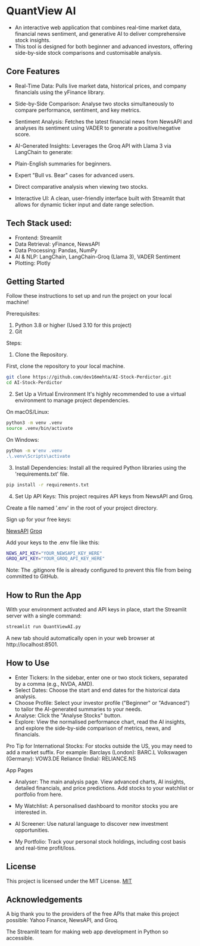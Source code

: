 # QuantView AI

- An interactive web application that combines real-time market data, financial news sentiment, and generative AI to deliver comprehensive stock insights. 
- This tool is designed for both beginner and advanced investors, offering side-by-side stock comparisons and customisable analysis.


## Core Features
- Real-Time Data: Pulls live market data, historical prices, and company financials using the yFinance library.

- Side-by-Side Comparison: Analyse two stocks simultaneously to compare performance, sentiment, and key metrics.

- Sentiment Analysis: Fetches the latest financial news from NewsAPI and analyses its sentiment using VADER to generate a positive/negative score.

- AI-Generated Insights: Leverages the Groq API with Llama 3 via LangChain to generate:

- Plain-English summaries for beginners.

- Expert "Bull vs. Bear" cases for advanced users.

- Direct comparative analysis when viewing two stocks.

- Interactive UI: A clean, user-friendly interface built with Streamlit that allows for dynamic ticker input and date range selection.

## Tech Stack used:
- Frontend: Streamlit
- Data Retrieval: yFinance, NewsAPI
- Data Processing: Pandas, NumPy
- AI & NLP: LangChain, LangChain-Groq (Llama 3), VADER Sentiment
- Plotting: Plotly

## Getting Started
Follow these instructions to set up and run the project on your local machine!

Prerequisites:
1. Python 3.8 or higher (Used 3.10 for this project)
2. Git

Steps:
1. Clone the Repository.

First, clone the repository to your local machine.

```bash
git clone https://github.com/dev16mehta/AI-Stock-Perdictor.git
cd AI-Stock-Perdictor
```

2. Set Up a Virtual Environment
It's highly recommended to use a virtual environment to manage project dependencies.

On macOS/Linux:
```bash
python3 -m venv .venv 
source .venv/bin/activate
```

On Windows:
```bash
python -m v'env .venv
.\.venv\Scripts\activate
```

3. Install Dependencies:
Install all the required Python libraries using the 'requirements.txt' file.
```bash
pip install -r requirements.txt
```

4. Set Up API Keys:
This project requires API keys from NewsAPI and Groq.

Create a file named '.env' in the root of your project directory.

Sign up for your free keys:

[NewsAPI](https://newsapi.org/)
[Groq](https://console.groq.com/keys)

Add your keys to the .env file like this:
```bash
NEWS_API_KEY="YOUR_NEWSAPI_KEY_HERE"
GROQ_API_KEY="YOUR_GROQ_API_KEY_HERE"
```

Note: The .gitignore file is already configured to prevent this file from being committed to GitHub.

## How to Run the App
With your environment activated and API keys in place, start the Streamlit server with a single command:
```bash
streamlit run QuantViewAI.py
```

A new tab should automatically open in your web browser at http://localhost:8501.

## How to Use
- Enter Tickers: In the sidebar, enter one or two stock tickers, separated by a comma (e.g., NVDA, AMD).
- Select Dates: Choose the start and end dates for the historical data analysis.
- Choose Profile: Select your investor profile ("Beginner" or "Advanced") to tailor the AI-generated summaries to your needs.
- Analyse: Click the "Analyse Stocks" button.
- Explore: View the normalised performance chart, read the AI insights, and explore the side-by-side comparison of metrics, news, and financials.

Pro Tip for International Stocks: For stocks outside the US, you may need to add a market suffix. For example:
Barclays (London): BARC.L
Volkswagen (Germany): VOW3.DE
Reliance (India): RELIANCE.NS

App Pages
- Analyser: The main analysis page. View advanced charts, AI insights, detailed financials, and price predictions. Add stocks to your watchlist or portfolio from here.

- My Watchlist: A personalised dashboard to monitor stocks you are interested in.

- AI Screener: Use natural language to discover new investment opportunities.

- My Portfolio: Track your personal stock holdings, including cost basis and real-time profit/loss.

## License
This project is licensed under the MIT License. [MIT](https://choosealicense.com/licenses/mit/)

## Acknowledgements
A big thank you to the providers of the free APIs that make this project possible: Yahoo Finance, NewsAPI, and Groq.

The Streamlit team for making web app development in Python so accessible.
